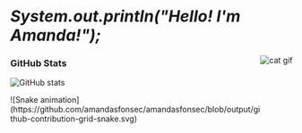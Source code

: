 # *System.out.println("Hello! I'm Amanda!");* 

<img align="right" alt="cat gif" height="380" src="https://media1.tenor.com/m/afm-g9k-fekAAAAC/pc.gif">

### GitHub Stats
![GitHub stats](https://github-readme-stats-git-masterrstaa-rickstaa.vercel.app/api?username=amandasfonsec&hide_title=true&show_icons=true&include_all_commits=false&count_private=true&line_height=25&hide=issues&bg_color=000&title_color=FF00F6&text_color=FFF&border_radius=3&border_color=36123c&icon_color=FF00F6&theme=jolly)
 
 
<div> 
 ![Snake animation](https://github.com/amandasfonsec/amandasfonsec/blob/output/github-contribution-grid-snake.svg)

</div>

